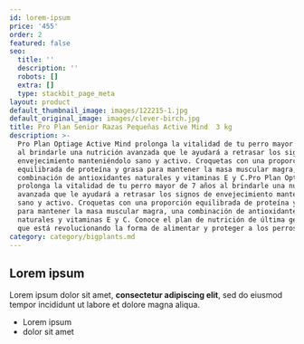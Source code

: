 ```yaml
---
id: lorem-ipsum
price: '455'
order: 2
featured: false
seo:
  title: ''
  description: ''
  robots: []
  extra: []
  type: stackbit_page_meta
layout: product
default_thumbnail_image: images/122215-1.jpg
default_original_image: images/clever-birch.jpg
title: Pro Plan Senior Razas Pequeñas Active Mind  3 kg
description: >-
  Pro Plan Optiage Active Mind prolonga la vitalidad de tu perro mayor de 7 años
  al brindarle una nutrición avanzada que le ayudará a retrasar los signos de
  envejecimiento manteniéndolo sano y activo. Croquetas con una proporción
  equilibrada de proteína y grasa para mantener la masa muscular magra, una
  combinación de antioxidantes naturales y vitaminas E y C.Pro Plan Optiage
  prolonga la vitalidad de tu perro mayor de 7 años al brindarle una nutrición
  avanzada que le ayudará a retrasar los signos de envejecimiento manteniéndolo
  sano y activo. Croquetas con una proporción equilibrada de proteína y grasa
  para mantener la masa muscular magra, una combinación de antioxidantes
  naturales y vitaminas E y C. Conoce el plan de nutrición de última generación
  que está revolucionando la forma de alimentar y proteger a los perros.
category: category/bigplants.md
---
```

## Lorem ipsum

Lorem ipsum dolor sit amet, **consectetur adipiscing elit**, sed do eiusmod tempor incididunt ut labore et dolore magna aliqua.

- Lorem ipsum
- dolor sit amet